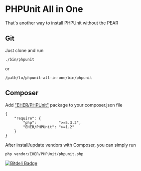 # PHPUnit All in One

That's another way to install PHPUnit without the PEAR

## Git 

Just clone and run

	./bin/phpunit

or

	/path/to/phpunit-all-in-one/bin/phpunit


## Composer

Add ["EHER/PHPUnit"](http://packagist.org/packages/EHER/PHPUnit) package to your composer.json file

    {
        "require": {
            "php":          ">=5.3.2",
            "EHER/PHPUnit": ">=1.2"
        }
    }

After install/update vendors with Composer, you can simply run

    php vendor/EHER/PHPUnit/phpunit.php



[![Bitdeli Badge](https://d2weczhvl823v0.cloudfront.net/EHER/phpunit-all-in-one/trend.png)](https://bitdeli.com/free "Bitdeli Badge")

